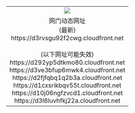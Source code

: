 ﻿<table>
  <tr></tr>
  <tr><td colspan=2 align=center><img src="https://d3rvsgu92f2cwg.cloudfront.net/Up/oGate.jpg" /></td></tr>
  <tr><td colspan=2 align=center>网门动态网址<br/>(最新)
<br>https://d3rvsgu92f2cwg.cloudfront.net
<br/><br/>(以下网址可能失效)
<br>https://d292yp5dtkmo80.cloudfront.net
<br>https://d3ve3bfup6mwk4.cloudfront.net
<br>https://d2fjfqbq1q2b3a.cloudfront.net
<br>https://d1cxsrikbqv55t.cloudfront.net
<br>https://d10j06ngfzvcd1.cloudfront.net
<br>https://d3l6luvhfkj22a.cloudfront.net
    </td>
  </tr>
</table>
